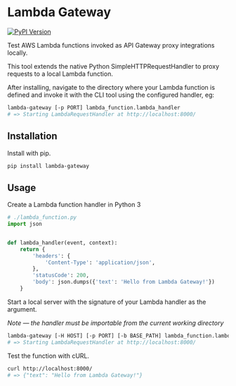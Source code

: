 # Lambda Gateway

[![PyPI Version](https://badge.fury.io/py/lambda-gateway.svg)](https://badge.fury.io/py/lambda-gateway)

Test AWS Lambda functions invoked as API Gateway proxy integrations locally.

This tool extends the native Python SimpleHTTPRequestHandler to proxy requests to a local Lambda function.

After installing, navigate to the directory where your Lambda function is defined and invoke it with the CLI tool using the configured handler, eg:

```bash
lambda-gateway [-p PORT] lambda_function.lambda_handler
# => Starting LambdaRequestHandler at http://localhost:8000/
```

## Installation

Install with pip.

```bash
pip install lambda-gateway
```

## Usage

Create a Lambda function handler in Python 3

```python
# ./lambda_function.py
import json


def lambda_handler(event, context):
    return {
        'headers': {
            'Content-Type': 'application/json',
        },
        'statusCode': 200,
        'body': json.dumps({'text': 'Hello from Lambda Gateway!'})
    }
```

Start a local server with the signature of your Lambda handler as the argument.

_Note — the handler must be importable from the current working directory_

```bash
lambda-gateway [-H HOST] [-p PORT] [-b BASE_PATH] lambda_function.lambda_handler
# => Starting LambdaRequestHandler at http://localhost:8000/
```

Test the function with cURL.

```bash
curl http://localhost:8000/
# => {"text": "Hello from Lambda Gateway!"}
```
